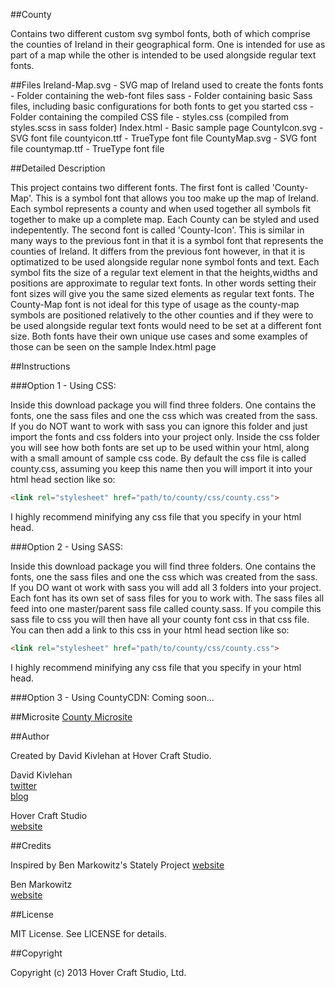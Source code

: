 ##County

Contains two different custom svg symbol fonts, both of which comprise the counties of Ireland in their geographical form. One is intended for use as part of a map while the other is intended to be used alongside regular text fonts.

##Files
    Ireland-Map.svg - SVG map of Ireland used to create the fonts
    fonts           - Folder containing the web-font files
    sass            - Folder containing basic Sass files, including basic configurations for both fonts to get you started
    css             - Folder containing the compiled CSS file - styles.css (compiled from styles.scss in sass folder)
    Index.html      - Basic sample page
    CountyIcon.svg  - SVG font file
    countyicon.ttf  - TrueType font file
    CountyMap.svg   - SVG font file
    countymap.ttf   - TrueType font file

##Detailed Description

This project contains two different fonts. The first font is called 'County-Map'. This is a symbol font that allows you too make up the map of Ireland. Each symbol represents a county and when used together all symbols  fit together to make up a complete map. Each County can be styled and used indepentently. The second font is called 'County-Icon'. This is similar in many ways to the previous font in that it is a symbol font that represents the counties of Ireland. It differs from the previous font however, in that it is optimatized to be  used alongside regular none symbol fonts and text. Each symbol fits the size of a regular text element in that the heights,widths and positions are approximate to regular text fonts. In other words setting their font sizes will give you the same sized elements as regular text fonts. The County-Map font is not ideal for this type of usage as the county-map symbols are positioned relatively to the other counties and if they were to be used alongside regular text fonts would need to be set at a different font size. Both fonts have their own unique use cases and some examples of those can be seen on the sample Index.html page

##Instructions

###Option 1 - Using CSS:

Inside this download package you will find three folders. One contains the fonts, one the sass files and one the css which was created from the sass. If you do NOT want to work with sass you can ignore this folder and just import the fonts and css folders into your project only. Inside the css folder you will see how both fonts are set up to be used within your html, along with a small amount of sample css code.
By default the css file is called county.css, assuming you keep this name then you will import it into your html head section like so:
    
```html
<link rel="stylesheet" href="path/to/county/css/county.css">
```
I highly recommend minifying any css file that you specify in your html head.

###Option 2 - Using SASS:

Inside this download package you will find three folders. One contains the fonts, one the sass files and one the css which was created from the sass. If you DO want ot work with sass you will add all 3 folders into your project. Each font has its own set of sass files for you to work with. The sass files all feed into one master/parent sass file called county.sass. If you compile this sass file to css you will then have all your county font css in that css file. You can then add a link to this css in your html head section like so:
    
```html
<link rel="stylesheet" href="path/to/county/css/county.css">
```
I highly recommend minifying any css file that you specify in your html head.

###Option 3 - Using CountyCDN:
Coming soon...

##Microsite
[County Microsite](https://funzeye.github.com/County/)

##Author

Created by David Kivlehan at Hover Craft Studio. 

David Kivlehan   
[twitter](http://www.twitter.com/funzeye)  
[blog](http://hovercraftie.tumblr.com/)  

Hover Craft Studio  
[website](http://www.hovercraftstudio.ie/) 

##Credits

Inspired by Ben Markowitz's Stately Project
[website](http://intridea.github.io/stately/)

Ben Markowitz   
[website](http://www.benmarkowitz.com)  

##License

MIT License. See LICENSE for details.

##Copyright

Copyright (c) 2013 Hover Craft Studio, Ltd.
